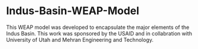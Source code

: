 # Indus-Basin-WEAP-Model
This WEAP model was developed to encapsulate the major elements of the Indus Basin. This work was sponsored by the USAID and in collabration with University of Utah and Mehran Engineering and Technology.
